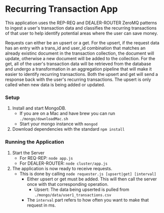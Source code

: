 # Recurring Transaction App
This application uses the REP-REQ and DEALER-ROUTER ZeroMQ patterns to ingest a user's transaction data and classifies the recurring transactions of that user to help identify potential areas where the user can save money.

Requests can either be an upsert or a get. For the upsert, if the request data has an entry with a trans_id and user_id combination that matches an already existinc document in the transaction collection, the document will update, otherwise a new document will be added to the collection. For the get, all of the user's transaction data will be retrieved from the database and undergo a transformation in an aggregation pipeline that will make it easier to identify recurring transactions. Both the upsert and get will send a response back with the user's recurring transactions. The upsert is only called when new data is being added or updated.

### Setup
1. Install and start MongoDB.
    * If you are on a Mac and have brew you can run `./mongo/downloadMac.sh`
    * Start your mongo instance with `mongod`
2. Download dependencies with the standard `npm install`

### Running the Application
1. Start the Server
    * For REQ-REP: `node app.js`
    * For DEALER-ROUTER: `node cluster/app.js`
2. The application is now ready to receive requests.
    * This is done by calling `node requester.js [upsert|get] [interval]`
        * Either upsert or get must be added. This will then call the server once with that corresponding operation.
            * Upsert: The data being upserted is pulled from `./mongo/data/user1_transactions.csv`
        * The `interval` part refers to how often you want to make that request in ms.